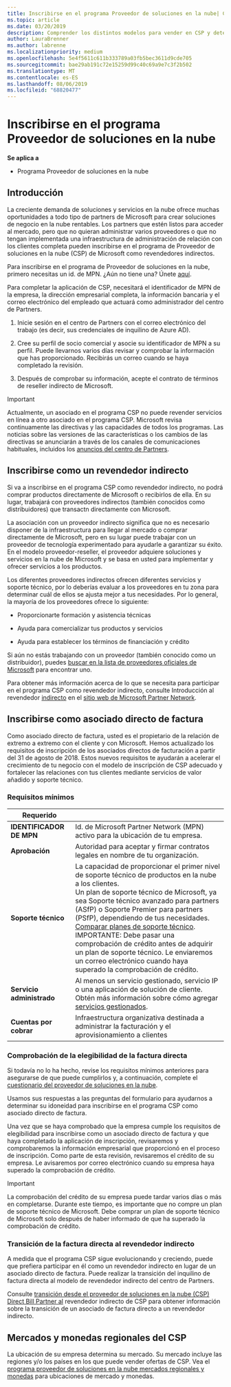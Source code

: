 ```yaml
---
title: Inscribirse en el programa Proveedor de soluciones en la nube| Centro de partners
ms.topic: article
ms.date: 03/20/2019
description: Comprender los distintos modelos para vender en CSP y determinar qué funciona mejor con tu negocio
author: LauraBrenner
ms.author: labrenne
ms.localizationpriority: medium
ms.openlocfilehash: 5e4f5611c611b333789a03fb5bec3611d9cde705
ms.sourcegitcommit: bae29ab191c72e15259d99c40c69a9e7c3f2b502
ms.translationtype: MT
ms.contentlocale: es-ES
ms.lasthandoff: 08/06/2019
ms.locfileid: "68820477"
---
```

# <a name="enroll-in-the-cloud-solution-provider-program"></a>Inscribirse en el programa Proveedor de soluciones en la nube

**Se aplica a**

- Programa Proveedor de soluciones en la nube  

## <a name="get-started"></a>Introducción

La creciente demanda de soluciones y servicios en la nube ofrece muchas oportunidades a todo tipo de partners de Microsoft para crear soluciones de negocio en la nube rentables. Los partners que estén listos para acceder al mercado, pero que no quieran administrar varios proveedores o que no tengan implementada una infraestructura de administración de relación con los clientes completa pueden inscribirse en el programa de Proveedor de soluciones en la nube (CSP) de Microsoft como revendedores indirectos.

Para inscribirse en el programa de Proveedor de soluciones en la nube, primero necesitas un id. de MPN. ¿Aún no tiene una? Únete [aquí](https://epe.mspartner.microsoft.com/EPE/portal/en-US?partnerid=).

Para completar la aplicación de CSP, necesitará el identificador de MPN de la empresa, la dirección empresarial completa, la información bancaria y el correo electrónico del empleado que actuará como administrador del centro de Partners.

1. Inicie sesión en el centro de Partners con el correo electrónico del trabajo (es decir, sus credenciales de inquilino de Azure AD).

2. Cree su perfil de socio comercial y asocie su identificador de MPN a su perfil.
Puede llevarnos varios días revisar y comprobar la información que has proporcionado. Recibirás un correo cuando se haya completado la revisión.

3. Después de comprobar su información, acepte el contrato de términos de reseller indirecto de Microsoft.

> [!IMPORTANT]  
> Actualmente, un asociado en el programa CSP no puede revender servicios en línea a otro asociado en el programa CSP. Microsoft revisa continuamente las directivas y las capacidades de todos los programas. Las noticias sobre las versiones de las características o los cambios de las directivas se anunciarán a través de los canales de comunicaciones habituales, incluidos los [anuncios del centro de Partners](https://partner.microsoft.com/pcv/announcements).

## <a name="enroll-as-an-indirect-reseller"></a>Inscribirse como un revendedor indirecto

Si va a inscribirse en el programa CSP como revendedor indirecto, no podrá comprar productos directamente de Microsoft o recibirlos de ella. En su lugar, trabajará con proveedores indirectos (también conocidos como distribuidores) que transactn directamente con Microsoft.

La asociación con un proveedor indirecto significa que no es necesario disponer de la infraestructura para llegar al mercado o comprar directamente de Microsoft, pero en su lugar puede trabajar con un proveedor de tecnología experimentado para ayudarle a garantizar su éxito. En el modelo proveedor-reseller, el proveedor adquiere soluciones y servicios en la nube de Microsoft y se basa en usted para implementar y ofrecer servicios a los productos.

Los diferentes proveedores indirectos ofrecen diferentes servicios y soporte técnico, por lo deberías evaluar a los proveedores en tu zona para determinar cuál de ellos se ajusta mejor a tus necesidades. Por lo general, la mayoría de los proveedores ofrece lo siguiente:

- Proporcionarte formación y asistencia técnicas

- Ayuda para comercializar tus productos y servicios

- Ayuda para establecer los términos de financiación y crédito

Si aún no estás trabajando con un proveedor (también conocido como un distribuidor), puedes [buscar en la lista de proveedores oficiales de Microsoft](https://partnercenter.microsoft.com/partner/find-a-provider) para encontrar uno.

Para obtener más información acerca de lo que se necesita para participar en el programa CSP como revendedor indirecto, consulte Introducción al revendedor [indirecto](https://partner.microsoft.com/cloud-solution-provider/whats-required) en el [sitio web de Microsoft Partner Network](https://partner.microsoft.com/). 

## <a name="enroll-as-a-direct-bill-partner"></a>Inscribirse como asociado directo de factura

Como asociado directo de factura, usted es el propietario de la relación de extremo a extremo con el cliente y con Microsoft. Hemos actualizado los requisitos de inscripción de los asociados directos de facturación a partir del 31 de agosto de 2018. Estos nuevos requisitos te ayudarán a acelerar el crecimiento de tu negocio con el modelo de inscripción de CSP adecuado y fortalecer las relaciones con tus clientes mediante servicios de valor añadido y soporte técnico. 

### <a name="minimum-requirements"></a>Requisitos mínimos

|**Requerido**|                             |
|--------------------------------|--------------------------------------------------------------|
|**IDENTIFICADOR DE MPN**   |Id. de Microsoft Partner Network (MPN) activo para la ubicación de tu empresa.    |
|**Aprobación**   |Autoridad para aceptar y firmar contratos legales en nombre de tu organización.|
|**Soporte técnico**   |La capacidad de proporcionar el primer nivel de soporte técnico de productos en la nube a los clientes. <br>Un plan de soporte técnico de Microsoft, ya sea Soporte técnico avanzado para partners (ASfP) o Soporte Premier para partners (PSfP), dependiendo de tus necesidades. [Comparar planes de soporte técnico](https://partner.microsoft.com/support/partnersupport).<br> IMPORTANTE: Debe pasar una comprobación de crédito antes de adquirir un plan de soporte técnico. Le enviaremos un correo electrónico cuando haya superado la comprobación de crédito. |
|**Servicio administrado**   |Al menos un servicio gestionado, servicio IP o una aplicación de solución de cliente. Obtén más información sobre cómo agregar [servicios gestionados](https://partner.microsoft.com/business-opportunities/managed-services-provider).|
|**Cuentas por cobrar** |Infraestructura organizativa destinada a administrar la facturación y el aprovisionamiento a clientes

### <a name="verify-direct-bill-eligibility"></a>Comprobación de la elegibilidad de la factura directa

Si todavía no lo ha hecho, revise los requisitos mínimos anteriores para asegurarse de que puede cumplirlos y, a continuación, complete el [cuestionario del proveedor de soluciones en la nube](https://partner.microsoft.com/cloud-solution-provider/assessment).

Usamos sus respuestas a las preguntas del formulario para ayudarnos a determinar su idoneidad para inscribirse en el programa CSP como asociado directo de factura.

Una vez que se haya comprobado que la empresa cumple los requisitos de elegibilidad para inscribirse como un asociado directo de factura y que haya completado la aplicación de inscripción, revisaremos y comprobaremos la información empresarial que proporcionó en el proceso de inscripción. Como parte de esta revisión, revisaremos el crédito de su empresa. Le avisaremos por correo electrónico cuando su empresa haya superado la comprobación de crédito.

>[!IMPORTANT]
>La comprobación del crédito de su empresa puede tardar varios días o más en completarse. Durante este tiempo, es importante que no compre un plan de soporte técnico de Microsoft. Debe comprar un plan de soporte técnico de Microsoft solo después de haber informado de que ha superado la comprobación de crédito.

### <a name="transition-from-direct-bill-to-indirect-reseller"></a>Transición de la factura directa al revendedor indirecto

A medida que el programa CSP sigue evolucionando y creciendo, puede que prefiera participar en él como un revendedor indirecto en lugar de un asociado directo de factura. Puede realizar la transición del inquilino de factura directa al modelo de revendedor indirecto del centro de Partners.

Consulte [transición desde el proveedor de soluciones en la nube (CSP) Direct Bill Partner al](transition-direct-to-indirect.md) revendedor indirecto de CSP para obtener información sobre la transición de un asociado de factura directo a un revendedor indirecto.

## <a name="csp-regional-markets-and-currencies"></a>Mercados y monedas regionales del CSP

La ubicación de su empresa determina su mercado. Su mercado incluye las regiones y/o los países en los que puede vender ofertas de CSP. Vea el [programa proveedor de soluciones en la nube mercados regionales y monedas](regional-authorization-overview.md) para ubicaciones de mercado y monedas.

